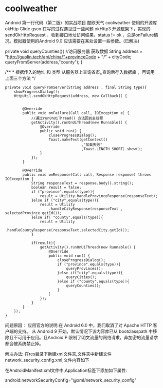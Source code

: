 # coolweather
Android 第一行代码（第二版）的实战项目
酷欧天气 coolweather
使用的开源库
okHttp
Glide
gson
在写的过程遇见过一些问题
okHttp3 开源框架下，实现的sendOkHttpRequest ，收到接口地址访问结果，status != ok ，总是onFailure情况。模拟器使用的Android 9.0 应该需要在某处设置一些参数。(已解决)

private void queryCounties(){
    //访问服务器 获取数据
       String address = "http://guolin.tech/api/china/"+provinceCode + "/" + cityCode;
       queryFromServer(address,"county");
    }


/**
     * 根据传入的地址 和 类型 从服务器上查询省市,,查询后存入数据库 ，再调用上面三个方法
     */

    private void queryFromServer(String address , final String type){
        showProgressDialog();
        HttpUtil.sendOkHttpRequest(address, new Callback() {


            @Override
            public void onFailure(Call call, IOException e) {
                //通过runOnUiThread() 方法回到主线程
                getActivity().runOnUiThread(new Runnable() {
                    @Override
                    public void run() {
                        closeProgressDialog();
                        Toast.makeText(getContext()
                                       ,"加载失败"
                                       ,Toast.LENGTH_SHORT).show();
                    }
                });
            }

            @Override
            public void onResponse(Call call, Response response) throws IOException {
                String responseText = response.body().string();
                boolean result = false;
                if ("province".equals(type)){
                    result = Utility.handleProvinceResponse(responseText);
                }else if ("city".equals(type)){
                    result = Utility
                        .handleCityResponse(responseText , selectedProvince.getId());
                }else if( "county".equals(type)){
                    result = Utility
                        .handleCountyResponse(responseText,selectedCity.getId());
                }
                
                if(result){
                    getActivity().runOnUiThread(new Runnable() {
                        @Override
                        public void run() {
                            closeProgressDialog();
                            if ("province".equals(type)){
                                queryProvinces();
                            }else if("city".equals(type)){
                                queryCities();
                            }else if ("county".equals(type)){
                                queryCounties();
                            }
                        }
                    });
                }
            }
        });
    }
问题原因：
应用官方的说明:在 Android 6.0 中，我们取消了对 Apache HTTP 客户端的支持。 从 Android 9 开始，默认情况下该内容库已从 bootclasspath 中移除且不可用于应用。且Android P 限制了明文流量的网络请求，非加密的流量请求都会被系统禁止掉。

解决办法:
在res目录下新建xml文件夹,文件夹中新建文件network_security_config.xml,文件内容如下

<network-security-config>
    <base-config cleartextTrafficPermitted="true" />
</network-security-config>
在AndroidManifest.xml文件中,Application标签下添加如下属性:

android:networkSecurityConfig="@xml/network_security_config"

